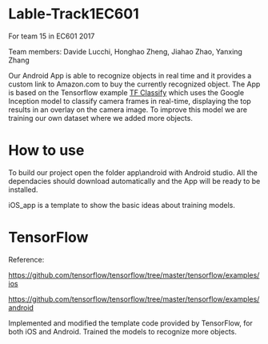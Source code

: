 # Lable-Track1EC601
For team 15  in EC601 2017

Team members: Davide Lucchi, Honghao Zheng, Jiahao Zhao, Yanxing Zhang

Our Android App is able to recognize objects in real time and it provides a custom link to Amazon.com to buy the currently recognized object. 
The App is based on the Tensorflow example [TF Classify](https://github.com/tensorflow/tensorflow/tree/master/tensorflow/examples/android) which uses the Google Inception  model to classify camera frames in real-time, displaying the top results in an overlay on the camera image.
To improve this model we are training our own dataset where we added more objects.


# How to use
To build our project open the folder app\android with Android studio. All the dependacies should download automatically and the App will be ready to be installed.

iOS_app is a template to show the basic ideas about training models.

# TensorFlow
Reference: 

https://github.com/tensorflow/tensorflow/tree/master/tensorflow/examples/ios

https://github.com/tensorflow/tensorflow/tree/master/tensorflow/examples/android

Implemented and modified the template code provided by TensorFlow, for both iOS and Android. Trained the models to recognize more objects.

